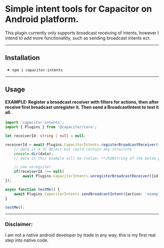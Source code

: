 # Simple intent tools for Capacitor on Android platform.
This plugin currently only supports broadcast receiving of intents, however I intend to add more functionallity, such as sending broadcast intents ect.

---

## Installation
* `npm i capacitor-intents`

---

## Usage

#### EXAMPLE: Register a broadcast receiver with filters for actions, then after receive first broadcast unregister it. Then send a BroadcastIntent to test it all. 
```ts
import 'capacitor-intents';
import { Plugins } from '@capacitor/core';

let receiverId: string | null = null;

receiverId = await Plugins.CapacitorIntents.registerBroadcastReceiver({filters: ['example.itmikes.action']}, async (data) => {
    // data is a JS Object but could contain any structure
    console.dir(data);
    // data in this example will be {value: **JSONString of the below passed value**}

    // now unregister
    if(receiverId !== null)
        await Plugins.CapacitorIntents.unregisterBroadcastReceiver({id: receiverId});
});

async function testMe() {
    await Plugins.CapacitorIntents.sendBroadcastIntent({action: 'example.itmikes.action', value: {testValue: "Test String"}});
} 

testMe();

```

---

### Disclaimer:
I am not a native android developer by trade in any way, this is my first real step into native code.